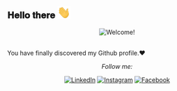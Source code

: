 <h2> 𝐇𝐞𝐥𝐥𝐨 𝐭𝐡𝐞𝐫𝐞 <img src="https://github.com/ABSphreak/ABSphreak/blob/master/gifs/Hi.gif" width="30px"></h2>

<div align="center" width="50">

<img src="https://mir-s3-cdn-cf.behance.net/project_modules/max_1200/04d6ee100225657.5f0474ce87276.jpg" alt="Welcome!" width="300"/>
<br>
  <br>
</div>


You have finally discovered my Github profile.❤️ <br>


<div align="center">

<i>Follow me:</i><br>

<a href="https://www.linkedin.com/in/ahmed-hany-3bb251226/" target="_blank"><img src="https://img.shields.io/badge/LinkedIn-%230077B5.svg?&style=flat-square&logo=linkedin&logoColor=white" alt="LinkedIn"></a>
<a href="https://www.instagram.com/ahmed_hany_777__/?hl=cs" target="_blank"><img src="https://img.shields.io/badge/Instagram-%23E4405F.svg?&style=flat-square&logo=instagram&logoColor=white" alt="Instagram"></a>
<a href="https://www.facebook.com/profile.php?id=100009822514417" target="_blank"><img src="https://img.shields.io/badge/Facebook-%231877F2.svg?&style=flat-square&logo=facebook&logoColor=white" alt="Facebook"></a>


</div>




